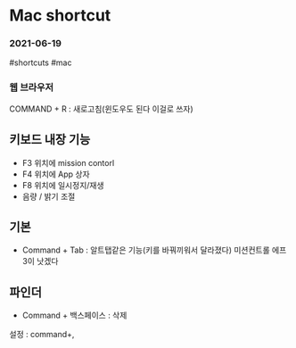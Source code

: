 # Mac shortcut
### 2021-06-19
#shortcuts #mac
### 웹 브라우저
COMMAND + R : 새로고침(윈도우도 된다 이걸로 쓰자)

## 키보드 내장 기능
- F3 위치에 mission contorl
- F4 위치에 App 상자
- F8 위치에 일시정지/재생
- 음량 / 밝기 조절

## 기본
- Command + Tab : 알트탭같은 기능(키를 바꿔끼워서 달라졌다) 미션컨트롤 에프3이 낫겠다

## 파인더
- Command + 백스페이스 : 삭제

설정 : command+,